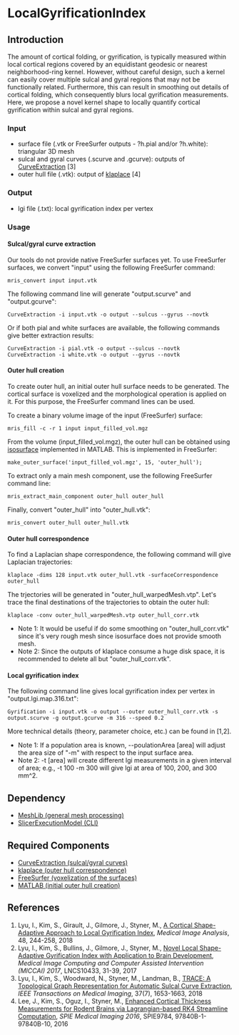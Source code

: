 # LocalGyrificationIndex

## Introduction
The amount of cortical folding, or gyrification, is typically measured within local cortical regions covered by an equidistant geodesic or nearest neighborhood-ring kernel. However, without careful design, such a kernel can easily cover multiple sulcal and gyral regions that may not be functionally related. Furthermore, this can result in smoothing out details of cortical folding, which consequently blurs local gyrification measurements. Here, we propose a novel kernel shape to locally quantify cortical gyrification within sulcal and gyral regions.
### Input
* surface file (.vtk or FreeSurfer outputs - ?h.pial and/or ?h.white): triangular 3D mesh
* sulcal and gyral curves (.scurve and .gcurve): outputs of <a href="https://github.com/ilwoolyu/CurveExtraction">CurveExtraction</a> [3]
* outer hull file (.vtk): output of <a href="https://github.com/ilwoolyu/klaplace">klaplace</a> [4]
### Output
* lgi file (.txt): local gyrification index per vertex
### Usage
#### Sulcal/gyral curve extraction
Our tools do not provide native FreeSurfer surfaces yet. To use FreeSurfer surfaces, we convert "input" using the following FreeSurfer command:
```
mris_convert input input.vtk
```
The following command line will generate "output.scurve" and "output.gcurve":<br />
```
CurveExtraction -i input.vtk -o output --sulcus --gyrus --novtk
```
Or if both pial and white surfaces are available, the following commands give better extraction results:<br />
```
CurveExtraction -i pial.vtk -o output --sulcus --novtk
CurveExtraction -i white.vtk -o output --gyrus --novtk
```
#### Outer hull creation
To create outer hull, an initial outer hull surface needs to be generated. The cortical surface is voxelized and the morphological operation is applied on it. For this purpose, the FreeSurfer command lines can be used.<br />

To create a binary volume image of the input (FreeSurfer) surface:<br />
```
mris_fill -c -r 1 input input_filled_vol.mgz
```
From the volume (input_filled_vol.mgz), the outer hull can be obtained using <a href="https://www.mathworks.com/help/matlab/ref/isosurface.html">isosurface</a> implemented in MATLAB. This is implemented in FreeSurfer:<br />
```
make_outer_surface('input_filled_vol.mgz', 15, 'outer_hull');
```
To extract only a main mesh component, use the following FreeSurfer command line:<br />
```
mris_extract_main_component outer_hull outer_hull
```
Finally, convert "outer_hull" into "outer_hull.vtk":<br />
```
mris_convert outer_hull outer_hull.vtk
```
#### Outer hull correspondence
To find a Laplacian shape correspondence, the following command will give Laplacian trajectories:<br />
```
klaplace -dims 128 input.vtk outer_hull.vtk -surfaceCorrespondence outer_hull
```
The trjectories will be generated in "outer_hull_warpedMesh.vtp".
Let's trace the final destinations of the trajectories to obtain the outer hull:<br />
```
klaplace -conv outer_hull_warpedMesh.vtp outer_hull_corr.vtk
```
* Note 1: It would be useful if do some smoothing on "outer_hull_corr.vtk" since it's very rough mesh since isosurface does not provide smooth mesh.
* Note 2: Since the outputs of klaplace consume a huge disk space, it is recommended to delete all but "outer_hull_corr.vtk".<br />
#### Local gyrification index
The following command line gives local gyrification index per vertex in "output.lgi.map.316.txt":
```
Gyrification -i input.vtk -o output --outer outer_hull_corr.vtk -s output.scurve -g output.gcurve -m 316 --speed 0.2
```
More technical details (theory, parameter choice, etc.) can be found in [1,2].<br />
* Note 1: If a population area is known, --poulationArea [area] will adjust the area size of "-m" with respect to the input surface area.
* Note 2: -t [area] will create different lgi measurements in a given interval of area; e.g., -t 100 -m 300 will give lgi at area of 100, 200, and 300 mm^2.
## Dependency
* <a href="https://github.com/ilwoolyu/MeshLib">MeshLib (general mesh processing)</a><br />
* <a href="https://github.com/ilwoolyu/SlicerExecutionModel">SlicerExecutionModel (CLI)</a>

## Required Components
* <a href="https://github.com/ilwoolyu/SlicerExecutionModel">CurveExtraction (sulcal/gyral curves)</a>
* <a href="https://github.com/ilwoolyu/klaplace">klaplace (outer hull correspondence)</a>
* <a href="https://surfer.nmr.mgh.harvard.edu/">FreeSurfer (voxelization of the surfaces)</a>
* <a href="https://www.mathworks.com/products/matlab.html">MATLAB (initial outer hull creation)</a>

## References
<ol>
<li>Lyu, I., Kim, S., Girault, J., Gilmore, J., Styner, M., <a href="https://doi.org/10.1016/j.media.2018.06.009">A Cortical Shape-Adaptive Approach to Local Gyrification Index</a>, <i>Medical Image Analysis</i>, 48, 244-258, 2018
<li>Lyu, I., Kim, S., Bullins, J., Gilmore, J., Styner, M., <a href="http://dx.doi.org/10.1007/978-3-319-66182-7_4">Novel Local Shape-Adaptive Gyrification Index with Application to Brain Development</a>, <i>Medical Image Computing and Computer Assisted Intervention (MICCAI) 2017</i>, LNCS10433, 31-39, 2017
<li>Lyu, I., Kim, S., Woodward, N., Styner, M., Landman, B., <a href="http://dx.doi.org/10.1109/TMI.2017.2787589">TRACE: A Topological Graph Representation for Automatic Sulcal Curve Extraction</a>, <i>IEEE Transactions on Medical Imaging</i>, 37(7), 1653-1663, 2018</li>
<li>Lee, J., Kim, S., Oguz, I., Styner, M., <a href="http://dx.doi.org/10.1117/12.2216420">Enhanced Cortical Thickness Measurements for Rodent Brains via Lagrangian-based RK4 Streamline Computation</a>, <i>SPIE Medical Imaging 2016</i>, SPIE9784, 97840B-1-97840B-10, 2016</li>
</ol>
